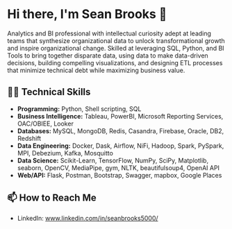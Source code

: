 # Hi there, I'm Sean Brooks 👋

Analytics and BI professional with intellectual curiosity adept at leading teams that synthesize organizational data to unlock transformational growth and inspire organizational change.  Skilled at leveraging SQL, Python, and BI Tools to bring together disparate data, using data to make data-driven decisions, building compelling visualizations, and designing ETL processes that minimize technical debt while maximizing business value. 


## 👨‍💻 Technical Skills

- **Programming:** Python, Shell scripting, SQL
- **Business Intelligence:** Tableau, PowerBI, Microsoft Reporting Services, OAC/OBIEE, Looker
- **Databases:** MySQL, MongoDB, Redis, Casandra, Firebase, Oracle, DB2, Redshift
- **Data Engineering:** Docker, Dask, Airflow, NiFi, Hadoop, Spark, PySpark, MPI, Debezium, Kafka, Mosquitto
- **Data Science:** Scikit-Learn, TensorFlow, NumPy, SciPy, Matplotlib, seaborn, OpenCV, MediaPipe, gym, NLTK, beautifulsoup4, OpenAI API
- **Web/API:** Flask, Postman, Bootstrap, Swagger, mapbox, Google Places

## 📫 How to Reach Me

- LinkedIn: www.linkedin.com/in/seanbrooks5000/


<!---
spbrooks74/spbrooks74 is a ✨ special ✨ repository because its `README.md` (this file) appears on your GitHub profile.
You can click the Preview link to take a look at your changes.
--->
